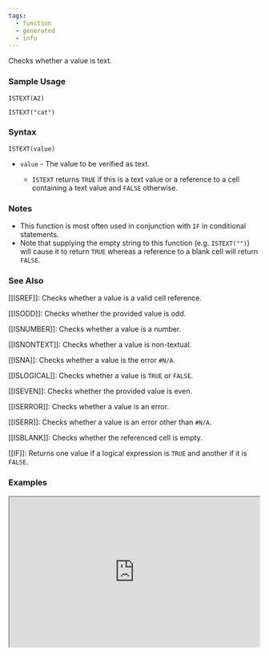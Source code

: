 ```yaml
---
tags:
  - function
  - generated
  - info
---
```


Checks whether a value is text.

### Sample Usage

`ISTEXT(A2)`

`ISTEXT("cat")`

### Syntax

`ISTEXT(value)`

* `value` - The value to be verified as text.

  + `ISTEXT` returns `TRUE` if this is a text value or a reference to a cell containing a text value and `FALSE` otherwise.

### Notes

* This function is most often used in conjunction with `IF` in conditional statements.
* Note that supplying the empty string to this function (e.g. `ISTEXT("")`) will cause it to return `TRUE` whereas a reference to a blank cell will return `FALSE`.

### See Also

[[ISREF]]: Checks whether a value is a valid cell reference.

[[ISODD]]: Checks whether the provided value is odd.

[[ISNUMBER]]: Checks whether a value is a number.

[[ISNONTEXT]]: Checks whether a value is non-textual.

[[ISNA]]: Checks whether a value is the error `#N/A`.

[[ISLOGICAL]]: Checks whether a value is `TRUE` or `FALSE`.

[[ISEVEN]]: Checks whether the provided value is even.

[[ISERROR]]: Checks whether a value is an error.

[[ISERR]]: Checks whether a value is an error other than `#N/A`.

[[ISBLANK]]: Checks whether the referenced cell is empty.

[[IF]]: Returns one value if a logical expression is `TRUE` and another if it is `FALSE`.

### Examples

<iframe height="300" src="https://docs.google.com/spreadsheet/pub?key=0As3tAuweYU9QdDZsY29ockF1Q1FUalF4ajJJQ3NnMHc&amp;output=html" width="500"></iframe>